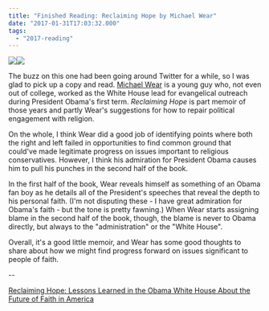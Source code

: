 ```yaml
---
title: "Finished Reading: Reclaiming Hope by Michael Wear"
date: "2017-01-31T17:03:32.000"
tags: 
  - "2017-reading"
---
```


[![](//ws-na.amazon-adsystem.com/widgets/q?_encoding=UTF8&ASIN=071808232X&Format=_SL250_&ID=AsinImage&MarketPlace=US&ServiceVersion=20070822&WS=1&tag=chrishubbs-20)](https://www.amazon.com/Reclaiming-Hope-Lessons-Learned-America/dp/071808232X/ref=as_li_ss_il?ie=UTF8&qid=1485880637&sr=8-1&keywords=reclaiming+hope&linkCode=li3&tag=chrishubbs-20&linkId=4275c99e81759d71c0b39a4409322510)![](https://ir-na.amazon-adsystem.com/e/ir?t=chrishubbs-20&l=li3&o=1&a=071808232X)

The buzz on this one had been going around Twitter for a while, so I was glad to pick up a copy and read. [Michael Wear](http://michaelwear.com/) is a young guy who, not even out of college, worked as the White House lead for evangelical outreach during President Obama's first term. _Reclaiming Hope_ is part memoir of those years and partly Wear's suggestions for how to repair political engagement with religion.

On the whole, I think Wear did a good job of identifying points where both the right and left failed in opportunities to find common ground that could've made legitimate progress on issues important to religious conservatives. However, I think his admiration for President Obama causes him to pull his punches in the second half of the book.

In the first half of the book, Wear reveals himself as something of an Obama fan boy as he details all of the President's speeches that reveal the depth to his personal faith. (I'm not disputing these - I have great admiration for Obama's faith - but the tone is pretty fawning.) When Wear starts assigning blame in the second half of the book, though, the blame is never to Obama directly, but always to the "administration" or the "White House".

Overall, it's a good little memoir, and Wear has some good thoughts to share about how we might find progress forward on issues significant to people of faith.

\--

[Reclaiming Hope: Lessons Learned in the Obama White House About the Future of Faith in America](http://amzn.to/2jr2V7C)
